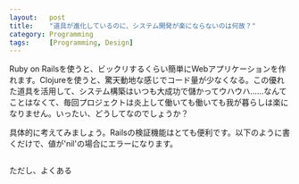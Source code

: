 ```yaml
---
layout:   post
title:    "道具が進化しているのに、システム開発が楽にならないのは何故？"
category: Programming
tags:     [Programming, Design]
---
```


Ruby on Railsを使うと、ビックリするくらい簡単にWebアプリケーションを作れます。Clojureを使うと、驚天動地な感じでコード量が少なくなる。この優れた道具を活用して、システム構築はいつも大成功で儲かってウハウハ……なんてことはなくて、毎回プロジェクトは炎上して働いても働いても我が暮らしは楽になりません。いったい、どうしてなのでしょうか？

具体的に考えてみましょう。Railsの検証機能はとても便利です。以下のように書くだけで、値が'nil'の場合にエラーになります。

```ruby

```

ただし、よくある
